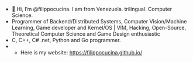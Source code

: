 - 👋 Hi, I’m @filippocucina. I am from Venezuela. trilingual. Computer Science.
- Programmer of Backend/Distributed Systems,  Computer Vision/Machine Learning, Game developer and Kernel/OS | VIM, Hacking, Open-Source, Theoretical Computer Science and Game Design enthusiastic
- C, C++, C# .net, Python and Go programmer.
- - Here is my website: https://filippocucina.github.io/
